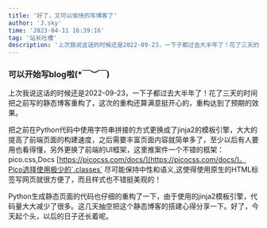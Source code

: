 ```yaml
---
title: '好了，又可以愉快的写博客了'
author: 'J.sky'
time: '2023-04-11 16:39:16'
tag: '站长吐槽'
description: '上次我说这话的时候还是2022-09-23，一下子都过去大半年了！花了三天的时间把之前写的静态博客重构了，这次的重构还算满意挺开心的，重构达到了预期的效果。'
---
```


### 可以开始写blog啦(*￣︶￣)

上次我说这话的时候还是2022-09-23，一下子都过去大半年了！花了三天的时间把之前写的静态博客重构了，这次的重构还算满意挺开心的，重构达到了预期的效果。

把之前在Python代码中使用字符串拼接的方式更换成了jinja2的模板引擎，大大的提高了前端页面的构建速度，之后需要丰富页面内容就简单多了，至少以后有人要用也看得懂，另外更换了前端的UI框架，这里推案件一个不错的框架：pico.css,Docs [https://picocss.com/docs/](https://picocss.com/docs/)。Pico选择使用极少的`.classes` 尽可能保持中性和语义,这使得使用原生的HTML标签写网页就很方便了，而且样式也不错挺美观的！

Python生成静态页面的代码也仔细的重构了一下，由于使用的jinja2模板引擎，代码量大大减少了很多。这几天抽空把这个静态博客的搭建心得分享一下。好了，今天起个头，以后的日子还长着呢。